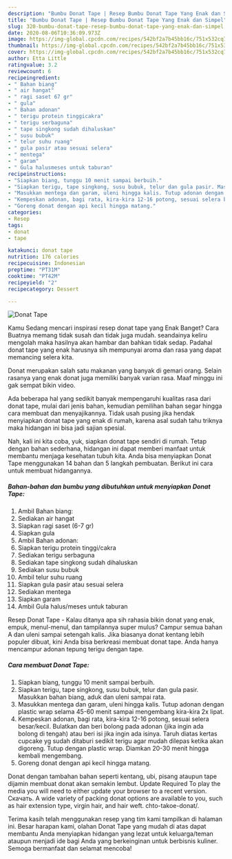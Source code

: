 ```yaml
---
description: "Bumbu Donat Tape | Resep Bumbu Donat Tape Yang Enak dan Simpel"
title: "Bumbu Donat Tape | Resep Bumbu Donat Tape Yang Enak dan Simpel"
slug: 320-bumbu-donat-tape-resep-bumbu-donat-tape-yang-enak-dan-simpel
date: 2020-08-06T10:36:09.973Z
image: https://img-global.cpcdn.com/recipes/542bf2a7b45bb16c/751x532cq70/donat-tape-foto-resep-utama.jpg
thumbnail: https://img-global.cpcdn.com/recipes/542bf2a7b45bb16c/751x532cq70/donat-tape-foto-resep-utama.jpg
cover: https://img-global.cpcdn.com/recipes/542bf2a7b45bb16c/751x532cq70/donat-tape-foto-resep-utama.jpg
author: Etta Little
ratingvalue: 3.2
reviewcount: 6
recipeingredient:
- " Bahan biang"
- " air hangat"
- " ragi saset 67 gr"
- " gula"
- " Bahan adonan"
- " terigu protein tinggicakra"
- " terigu serbaguna"
- " tape singkong sudah dihaluskan"
- " susu bubuk"
- " telur suhu ruang"
- " gula pasir atau sesuai selera"
- " mentega"
- " garam"
- " Gula halusmeses untuk taburan"
recipeinstructions:
- "Siapkan biang, tunggu 10 menit sampai berbuih."
- "Siapkan terigu, tape singkong, susu bubuk, telur dan gula pasir. Masukkan bahan biang, aduk dan uleni sampai rata."
- "Masukkan mentega dan garam, uleni hingga kalis. Tutup adonan dengan plastic wrap selama 45-60 menit sampai mengembang kira-kira 2x lipat."
- "Kempeskan adonan, bagi rata, kira-kira 12-16 potong, sesuai selera besar/kecil. Bulatkan dan beri bolong pada adonan (jika ingin ada bolong di tengah) atau beri isi jika ingin ada isinya. Taruh diatas kertas cupcake yg sudah ditaburi sedikit terigu agar mudah dilepas ketika akan digoreng. Tutup dengan plastic wrap. Diamkan 20-30 menit hingga kembali mengembang."
- "Goreng donat dengan api kecil hingga matang."
categories:
- Resep
tags:
- donat
- tape

katakunci: donat tape 
nutrition: 176 calories
recipecuisine: Indonesian
preptime: "PT31M"
cooktime: "PT42M"
recipeyield: "2"
recipecategory: Dessert

---
```



![Donat Tape](https://img-global.cpcdn.com/recipes/542bf2a7b45bb16c/751x532cq70/donat-tape-foto-resep-utama.jpg)

Kamu Sedang mencari inspirasi resep donat tape yang Enak Banget? Cara Buatnya memang tidak susah dan tidak juga mudah. seandainya keliru mengolah maka hasilnya akan hambar dan bahkan tidak sedap. Padahal donat tape yang enak harusnya sih mempunyai aroma dan rasa yang dapat memancing selera kita.

Donat merupakan salah satu makanan yang banyak di gemari orang. Selain rasanya yang enak donat juga memiliki banyak varian rasa. Maaf minggu ini gak sempat bikin video.

Ada beberapa hal yang sedikit banyak mempengaruhi kualitas rasa dari donat tape, mulai dari jenis bahan, kemudian pemilihan bahan segar hingga cara membuat dan menyajikannya. Tidak usah pusing jika hendak menyiapkan donat tape yang enak di rumah, karena asal sudah tahu triknya maka hidangan ini bisa jadi sajian spesial.


Nah, kali ini kita coba, yuk, siapkan donat tape sendiri di rumah. Tetap dengan bahan sederhana, hidangan ini dapat memberi manfaat untuk membantu menjaga kesehatan tubuh kita. Anda bisa menyiapkan Donat Tape menggunakan 14 bahan dan 5 langkah pembuatan. Berikut ini cara untuk membuat hidangannya.

<!--inarticleads1-->

##### Bahan-bahan dan bumbu yang dibutuhkan untuk menyiapkan Donat Tape:

1. Ambil  Bahan biang:
1. Sediakan  air hangat
1. Siapkan  ragi saset (6-7 gr)
1. Siapkan  gula
1. Ambil  Bahan adonan:
1. Siapkan  terigu protein tinggi/cakra
1. Sediakan  terigu serbaguna
1. Sediakan  tape singkong sudah dihaluskan
1. Sediakan  susu bubuk
1. Ambil  telur suhu ruang
1. Siapkan  gula pasir atau sesuai selera
1. Sediakan  mentega
1. Siapkan  garam
1. Ambil  Gula halus/meses untuk taburan


Resep Donat Tape - Kalau ditanya apa sih rahasia bikin donat yang enak, empuk, menul-menul, dan tampilannya super mulus? Campur semua bahan A dan uleni sampai setengah kalis. Jika biasanya donat kentang lebih populer dibuat, kini Anda bisa berkreasi membuat donat tape. Anda hanya mencampur adonan tepung terigu dengan tape. 

<!--inarticleads2-->

##### Cara membuat Donat Tape:

1. Siapkan biang, tunggu 10 menit sampai berbuih.
1. Siapkan terigu, tape singkong, susu bubuk, telur dan gula pasir. Masukkan bahan biang, aduk dan uleni sampai rata.
1. Masukkan mentega dan garam, uleni hingga kalis. Tutup adonan dengan plastic wrap selama 45-60 menit sampai mengembang kira-kira 2x lipat.
1. Kempeskan adonan, bagi rata, kira-kira 12-16 potong, sesuai selera besar/kecil. Bulatkan dan beri bolong pada adonan (jika ingin ada bolong di tengah) atau beri isi jika ingin ada isinya. Taruh diatas kertas cupcake yg sudah ditaburi sedikit terigu agar mudah dilepas ketika akan digoreng. Tutup dengan plastic wrap. Diamkan 20-30 menit hingga kembali mengembang.
1. Goreng donat dengan api kecil hingga matang.


Donat dengan tambahan bahan seperti kentang, ubi, pisang ataupun tape dijamin membuat donat akan semakin lembut. Update Required To play the media you will need to either update your browser to a recent version. Скачать. A wide variety of packing donat options are available to you, such as hair extension type, virgin hair, and hair weft. chto-takoe-donat/. 

Terima kasih telah menggunakan resep yang tim kami tampilkan di halaman ini. Besar harapan kami, olahan Donat Tape yang mudah di atas dapat membantu Anda menyiapkan hidangan yang lezat untuk keluarga/teman ataupun menjadi ide bagi Anda yang berkeinginan untuk berbisnis kuliner. Semoga bermanfaat dan selamat mencoba!
